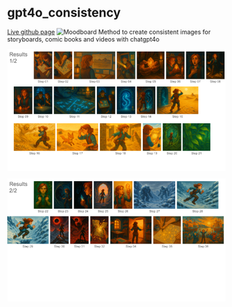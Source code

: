 # gpt4o_consistency
[Live github page](https://pseudopode.github.io/gpt4o_consistency/)
![Moodboard](./img/31e4a5dabb991d84f61d0baae52832fb8b809dc5.png)
Method to create consistent images for storyboards, comic books and videos with chatgpt4o

![First part of generated images](./img/a82db7f2ca91828c7a1836f2455122487921aa0b.png)

![Second part of generated images](./img/2380bdd092bf78a8000458c7392be97207e38f38.png)
